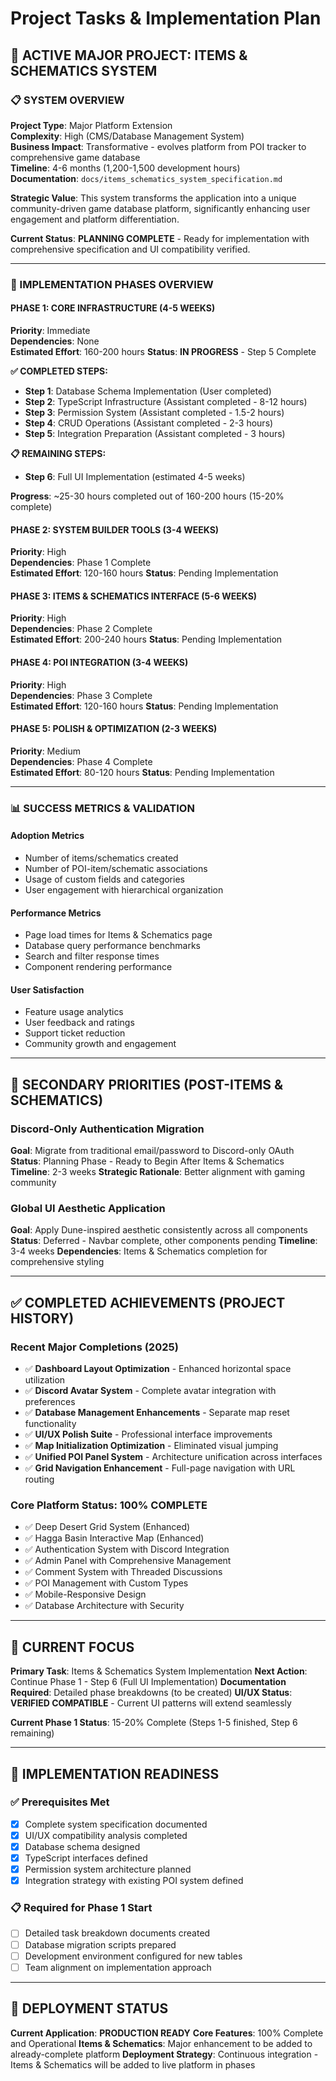 # Project Tasks & Implementation Plan

## **🎯 ACTIVE MAJOR PROJECT: ITEMS & SCHEMATICS SYSTEM**

### **📋 SYSTEM OVERVIEW**
**Project Type**: Major Platform Extension  
**Complexity**: High (CMS/Database Management System)  
**Business Impact**: Transformative - evolves platform from POI tracker to comprehensive game database  
**Timeline**: 4-6 months (1,200-1,500 development hours)  
**Documentation**: `docs/items_schematics_system_specification.md`

**Strategic Value**: This system transforms the application into a unique community-driven game database platform, significantly enhancing user engagement and platform differentiation.

**Current Status**: **PLANNING COMPLETE** - Ready for implementation with comprehensive specification and UI compatibility verified.

---

### **🚀 IMPLEMENTATION PHASES OVERVIEW**

#### **PHASE 1: CORE INFRASTRUCTURE (4-5 WEEKS)**
**Priority**: Immediate  
**Dependencies**: None  
**Estimated Effort**: 160-200 hours
**Status**: **IN PROGRESS** - Step 5 Complete

**✅ COMPLETED STEPS:**
- **Step 1**: Database Schema Implementation (User completed)
- **Step 2**: TypeScript Infrastructure (Assistant completed - 8-12 hours)
- **Step 3**: Permission System (Assistant completed - 1.5-2 hours)
- **Step 4**: CRUD Operations (Assistant completed - 2-3 hours)
- **Step 5**: Integration Preparation (Assistant completed - 3 hours)

**📋 REMAINING STEPS:**
- **Step 6**: Full UI Implementation (estimated 4-5 weeks)

**Progress**: ~25-30 hours completed out of 160-200 hours (15-20% complete)

#### **PHASE 2: SYSTEM BUILDER TOOLS (3-4 WEEKS)**
**Priority**: High  
**Dependencies**: Phase 1 Complete  
**Estimated Effort**: 120-160 hours
**Status**: Pending Implementation

#### **PHASE 3: ITEMS & SCHEMATICS INTERFACE (5-6 WEEKS)**
**Priority**: High  
**Dependencies**: Phase 2 Complete  
**Estimated Effort**: 200-240 hours
**Status**: Pending Implementation

#### **PHASE 4: POI INTEGRATION (3-4 WEEKS)**
**Priority**: High  
**Dependencies**: Phase 3 Complete  
**Estimated Effort**: 120-160 hours
**Status**: Pending Implementation

#### **PHASE 5: POLISH & OPTIMIZATION (2-3 WEEKS)**
**Priority**: Medium  
**Dependencies**: Phase 4 Complete  
**Estimated Effort**: 80-120 hours
**Status**: Pending Implementation

---

### **📊 SUCCESS METRICS & VALIDATION**

#### **Adoption Metrics**
- Number of items/schematics created
- Number of POI-item/schematic associations  
- Usage of custom fields and categories
- User engagement with hierarchical organization

#### **Performance Metrics**
- Page load times for Items & Schematics page
- Database query performance benchmarks
- Search and filter response times
- Component rendering performance

#### **User Satisfaction**
- Feature usage analytics
- User feedback and ratings
- Support ticket reduction
- Community growth and engagement

---

## **🚧 SECONDARY PRIORITIES (POST-ITEMS & SCHEMATICS)**

### **Discord-Only Authentication Migration**
**Goal**: Migrate from traditional email/password to Discord-only OAuth
**Status**: Planning Phase - Ready to Begin After Items & Schematics
**Timeline**: 2-3 weeks
**Strategic Rationale**: Better alignment with gaming community

### **Global UI Aesthetic Application**
**Goal**: Apply Dune-inspired aesthetic consistently across all components
**Status**: Deferred - Navbar complete, other components pending
**Timeline**: 3-4 weeks
**Dependencies**: Items & Schematics completion for comprehensive styling

---

## **✅ COMPLETED ACHIEVEMENTS (PROJECT HISTORY)**

### **Recent Major Completions (2025)**
- ✅ **Dashboard Layout Optimization** - Enhanced horizontal space utilization
- ✅ **Discord Avatar System** - Complete avatar integration with preferences
- ✅ **Database Management Enhancements** - Separate map reset functionality
- ✅ **UI/UX Polish Suite** - Professional interface improvements
- ✅ **Map Initialization Optimization** - Eliminated visual jumping
- ✅ **Unified POI Panel System** - Architecture unification across interfaces
- ✅ **Grid Navigation Enhancement** - Full-page navigation with URL routing

### **Core Platform Status: 100% COMPLETE**
- ✅ Deep Desert Grid System (Enhanced)
- ✅ Hagga Basin Interactive Map (Enhanced) 
- ✅ Authentication System with Discord Integration
- ✅ Admin Panel with Comprehensive Management
- ✅ Comment System with Threaded Discussions
- ✅ POI Management with Custom Types
- ✅ Mobile-Responsive Design
- ✅ Database Architecture with Security

---

## **🎯 CURRENT FOCUS**

**Primary Task**: Items & Schematics System Implementation
**Next Action**: Continue Phase 1 - Step 6 (Full UI Implementation)
**Documentation Required**: Detailed phase breakdowns (to be created)
**UI/UX Status**: **VERIFIED COMPATIBLE** - Current UI patterns will extend seamlessly

**Current Phase 1 Status**: 15-20% Complete (Steps 1-5 finished, Step 6 remaining)

---

## **📝 IMPLEMENTATION READINESS**

### **✅ Prerequisites Met**
- [x] Complete system specification documented
- [x] UI/UX compatibility analysis completed  
- [x] Database schema designed
- [x] TypeScript interfaces defined
- [x] Permission system architecture planned
- [x] Integration strategy with existing POI system defined

### **📋 Required for Phase 1 Start**
- [ ] Detailed task breakdown documents created
- [ ] Database migration scripts prepared
- [ ] Development environment configured for new tables
- [ ] Team alignment on implementation approach

---

## **🚀 DEPLOYMENT STATUS**

**Current Application**: **PRODUCTION READY**
**Core Features**: 100% Complete and Operational
**Items & Schematics**: Major enhancement to be added to already-complete platform
**Deployment Strategy**: Continuous integration - Items & Schematics will be added to live platform in phases